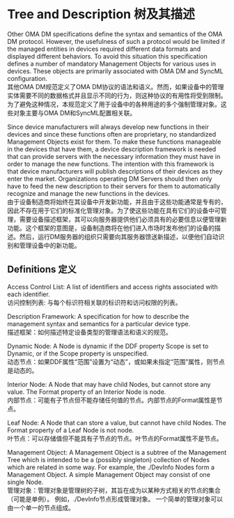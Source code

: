 # Tree and Description 树及其描述

Other OMA DM specifications define the syntax and semantics of the OMA DM protocol. However, the usefulness of such a protocol would be limited if the managed entities in devices required different data formats and displayed different behaviors. To avoid this situation this specification defines a number of mandatory Management Objects for various uses in devices. These objects are primarily associated with OMA DM and SyncML configuration.<br/>
其他OMA DM规范定义了OMA DM协议的语法和语义。然而，如果设备中的管理实体需要不同的数据格式并且显示不同的行为，则这种协议的有用性将受到限制。为了避免这种情况，本规范定义了用于设备中的各种用途的多个强制管理对象。这些对象主要与OMA DM和SyncML配置相关联。

Since device manufacturers will always develop new functions in their devices and since these functions often are proprietary, no standardized Management Objects exist for them. To make these functions manageable in the devices that have them, a device description framework is needed that can provide servers with the necessary information they must have in order to manage the new functions. The intention with this framework is that device manufacturers will publish descriptions of their devices as they enter the market. Organizations operating DM Servers should then only have to feed the new description to their servers for them to automatically recognize and manage the new functions in the devices.<br/>
由于设备制造商将始终在其设备中开发新功能，并且由于这些功能通常是专有的，因此不存在用于它们的标准化管理对象。为了使这些功能在具有它们的设备中可管理，需要设备描述框架，其可以向服务器提供他们必须具有的必要信息以便管理新功能。这个框架的意图是，设备制造商将在他们进入市场时发布他们的设备的描述。然后，运行DM服务器的组织只需要向其服务器馈送新描述，以便他们自动识别和管理设备中的新功能。

## Definitions 定义
Access Control List: A list of identifiers and access rights associated with each identifier.<br/>
访问控制列表: 与每个标识符相关联的标识符和访问权限的列表。

Description Framework: A specification for how to describe the management syntax and semantics for a particular device type.<br/>
描述框架：如何描述特定设备类型的管理语法和语义的规范。

Dynamic Node: A Node is dynamic if the DDF property Scope is set to Dynamic, or if the Scope property is unspecified.<br/>
动态节点：如果DDF属性“范围”设置为“动态”，或如果未指定“范围”属性，则节点是动态的。<br/>

Interior Node: A Node that may have child Nodes, but cannot store any value. The Format property of an Interior Node is node.<br/>
内部节点：可能有子节点但不能存储任何值的节点。内部节点的Format属性是节点。

Leaf Node: A Node that can store a value, but cannot have child Nodes. The Format property of a Leaf Node is not node.<br/>
叶节点：可以存储值但不能具有子节点的节点。叶节点的Format属性不是节点。

Management Object: A Management Object is a subtree of the Management Tree which is intended to be a (possibly singleton) collection of Nodes which are related in some way. For example, the ./DevInfo Nodes form a Management Object. A simple Management Object may consist of one single Node.<br/>
管理对象：管理对象是管理树的子树，其旨在成为以某种方式相关的节点的集合（可能是单例）。 例如，./DevInfo节点形成管理对象。 一个简单的管理对象可以由一个单一的节点组成。